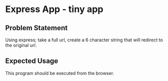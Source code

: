 # Express App - tiny app

## Problem Statement

Using express; take a full url, create a 6 character string that will redirect to the original url.

## Expected Usage

This program should be executed from the browser.